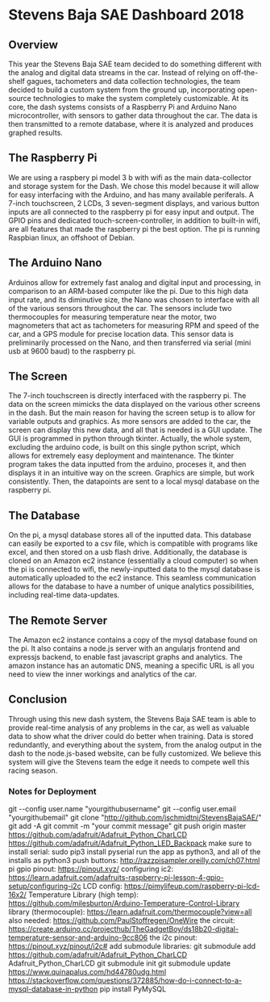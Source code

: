 # Stevens Baja SAE Dashboard 2018

## Overview

This year the Stevens Baja SAE team decided to do something different with the analog and digital data streams in the car. Instead of relying on off-the-shelf gagues, tachometers and data collection technologies, the team decided to build a custom system from the ground up, incorporating open-source technologies to make the system completely customizable. At its core, the dash systems consists of a Raspberry Pi and Arduino Nano microcontroller, with sensors to gather data throughout the car. The data is then transmitted to a remote database, where it is analyzed and produces graphed results.

## The Raspberry Pi

We are using a raspbery pi model 3 b with wifi as the main data-collector and storage system for the Dash. We chose this model because it will allow for easy interfacing with the Arduino, and has many available periferals. A 7-inch touchscreen, 2 LCDs, 3 seven-segment displays, and various button inputs are all connected to the raspberry pi for easy input and output. The GPIO pins and dedicated touch-screen-controller, in addition to built-in wifi, are all features that made the raspberry pi the best option. The pi is running Raspbian linux, an offshoot of Debian.

## The Arduino Nano

Arduinos allow for extremely fast analog and digital input and processing, in comparison to an ARM-based computer like the pi. Due to this high data input rate, and its diminutive size, the Nano was chosen to interface with all of the various sensors throughout the car. The sensors include two thermocouples for measuring temperature near the motor, two magnometers that act as tachometers for measuring RPM and speed of the car, and a GPS module for precise location data. This sensor data is preliminarily processed on the Nano, and then transferred via serial (mini usb at 9600 baud) to the raspberry pi.

## The Screen

The 7-inch touchscreen is directly interfaced with the raspberry pi. The data on the screen mimicks the data displayed on the various other screens in the dash. But the main reason for having the screen setup is to allow for variable outputs and graphics. As more sensors are added to the car, the screen can display this new data, and all that is needed is a GUI update. The GUI is programmed in python through tkinter. Actually, the whole system, excluding the arduino code, is built on this single python script, which allows for extremely easy deployment and maintenance. The tkinter program takes the data inputted from the arduino, proceses it, and then displays it in an intuitive way on the screen. Graphics are simple, but work consistently. Then, the datapoints are sent to a local mysql database on the raspberry pi.

## The Database

On the pi, a mysql database stores all of the inputted data. This database can easily be exported to a csv file, which is compatible with programs like excel, and then stored on a usb flash drive. Additionally, the database is cloned on an Amazon ec2 instance (essentially a cloud computer) so when the pi is connected to wifi, the newly-inputted data to the mysql database is automatically uploaded to the ec2 instance. This seamless communication allows for the database to have a number of unique analytics possibilities, including real-time data-updates.

## The Remote Server

The Amazon ec2 instance contains a copy of the mysql database found on the pi. It also contains a node.js server with an angularjs frontend and expressjs backend, to enable fast javascript graphs and analytics. The amazon instance has an automatic DNS, meaning a specific URL is all you need to view the inner workings and analytics of the car.

## Conclusion

Through using this new dash system, the Stevens Baja SAE team is able to provide real-time analysis of any problems in the car, as well as valuable data to show what the driver could do better when training. Data is stored redundantly, and everything about the system, from the analog output in the dash to the node.js-based website, can be fully customized. We believe this system will give the Stevens team the edge it needs to compete well this racing season.

### Notes for Deployment

git --config user.name "yourgithubusername"
git --config user.email "yourgithubemail"
git clone "http://github.com/jschmidtnj/StevensBajaSAE/"
git add -A
git commit -m "your commit message"
git push origin master
https://github.com/adafruit/Adafruit_Python_CharLCD
https://github.com/adafruit/Adafruit_Python_LED_Backpack
make sure to install serial: sudo pip3 install pyserial
run the app as python3, and all of the installs as python3
push buttons: http://razzpisampler.oreilly.com/ch07.html
pi gpio pinout: https://pinout.xyz/
configuring ic2: https://learn.adafruit.com/adafruits-raspberry-pi-lesson-4-gpio-setup/configuring-i2c
LCD config: https://pimylifeup.com/raspberry-pi-lcd-16x2/
Temperature Library (high temp): https://github.com/milesburton/Arduino-Temperature-Control-Library
library (thermocouple): https://learn.adafruit.com/thermocouple?view=all
also needed: https://github.com/PaulStoffregen/OneWire
the circuit: https://create.arduino.cc/projecthub/TheGadgetBoy/ds18b20-digital-temperature-sensor-and-arduino-9cc806
the i2c pinout: https://pinout.xyz/pinout/i2c#
add submodule libraries: git submodule add https://github.com/adafruit/Adafruit_Python_CharLCD Adafruit_Python_CharLCD
git submodule init
git submodule update
https://www.quinapalus.com/hd44780udg.html
https://stackoverflow.com/questions/372885/how-do-i-connect-to-a-mysql-database-in-python
pip install PyMySQL
